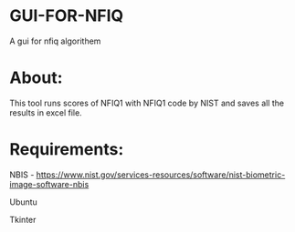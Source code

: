 # GUI-FOR-NFIQ
A gui for nfiq algorithem 


# About:
This tool runs scores of NFIQ1 with NFIQ1 code by NIST and saves all the results in excel file.

# Requirements:
NBIS - https://www.nist.gov/services-resources/software/nist-biometric-image-software-nbis

Ubuntu

Tkinter
